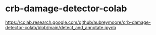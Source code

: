 # crb-damage-detector-colab

https://colab.research.google.com/github/aubreymoore/crb-damage-detector-colab/blob/main/detect_and_annotate.ipynb

